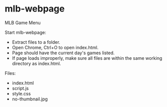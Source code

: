 # mlb-webpage
MLB Game Menu

Start mlb-webpage:
 - Extract files to a folder.
 - Open Chrome, Ctrl+O to open index.html.
 - Page should have the current day's games listed.
 - If page loads improperly, make sure all files are within the same working directory as index.html.
 
 Files:
 - index.html
 - script.js
 - style.css
 - no-thumbnail.jpg
